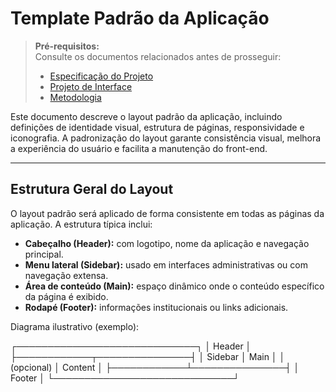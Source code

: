 # Template Padrão da Aplicação

> **Pré-requisitos:**  
> Consulte os documentos relacionados antes de prosseguir:
> - [Especificação do Projeto](02-Especifica%C3%A7%C3%A3o%20do%20Projeto.md)
> - [Projeto de Interface](03-Projeto%20de%20Interface.md)
> - [Metodologia](04-Metodologia.md)

Este documento descreve o layout padrão da aplicação, incluindo definições de identidade visual, estrutura de páginas, responsividade e iconografia. A padronização do layout garante consistência visual, melhora a experiência do usuário e facilita a manutenção do front-end.

---

## Estrutura Geral do Layout

O layout padrão será aplicado de forma consistente em todas as páginas da aplicação. A estrutura típica inclui:

- **Cabeçalho (Header):** com logotipo, nome da aplicação e navegação principal.
- **Menu lateral (Sidebar):** usado em interfaces administrativas ou com navegação extensa.
- **Área de conteúdo (Main):** espaço dinâmico onde o conteúdo específico da página é exibido.
- **Rodapé (Footer):** informações institucionais ou links adicionais.

Diagrama ilustrativo (exemplo):

┌─────────────────────────────┐ │ Header │ ├────────────┬───────────────┤ │ Sidebar │ Main │ │ (opcional) │ Content │ ├────────────┴───────────────┤ │ Footer │ └─────────────────────────────┘
